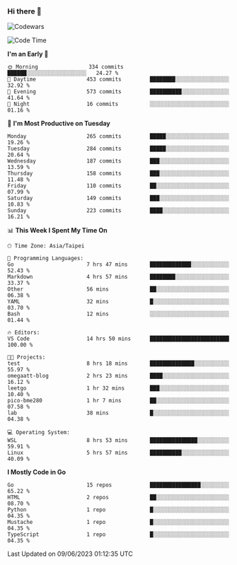 ### Hi there 👋

![Codewars](https://www.codewars.com/users/omegaatt36/badges/small)

<!--START_SECTION:waka-->
![Code Time](http://img.shields.io/badge/Code%20Time-1%2C218%20hrs%2046%20mins-blue)

**I'm an Early 🐤** 

```text
🌞 Morning                334 commits         ██████░░░░░░░░░░░░░░░░░░░   24.27 % 
🌆 Daytime                453 commits         ████████░░░░░░░░░░░░░░░░░   32.92 % 
🌃 Evening                573 commits         ██████████░░░░░░░░░░░░░░░   41.64 % 
🌙 Night                  16 commits          ░░░░░░░░░░░░░░░░░░░░░░░░░   01.16 % 
```
📅 **I'm Most Productive on Tuesday** 

```text
Monday                   265 commits         █████░░░░░░░░░░░░░░░░░░░░   19.26 % 
Tuesday                  284 commits         █████░░░░░░░░░░░░░░░░░░░░   20.64 % 
Wednesday                187 commits         ███░░░░░░░░░░░░░░░░░░░░░░   13.59 % 
Thursday                 158 commits         ███░░░░░░░░░░░░░░░░░░░░░░   11.48 % 
Friday                   110 commits         ██░░░░░░░░░░░░░░░░░░░░░░░   07.99 % 
Saturday                 149 commits         ███░░░░░░░░░░░░░░░░░░░░░░   10.83 % 
Sunday                   223 commits         ████░░░░░░░░░░░░░░░░░░░░░   16.21 % 
```


📊 **This Week I Spent My Time On** 

```text
🕑︎ Time Zone: Asia/Taipei

💬 Programming Languages: 
Go                       7 hrs 47 mins       █████████████░░░░░░░░░░░░   52.43 % 
Markdown                 4 hrs 57 mins       ████████░░░░░░░░░░░░░░░░░   33.37 % 
Other                    56 mins             ██░░░░░░░░░░░░░░░░░░░░░░░   06.38 % 
YAML                     32 mins             █░░░░░░░░░░░░░░░░░░░░░░░░   03.70 % 
Bash                     12 mins             ░░░░░░░░░░░░░░░░░░░░░░░░░   01.44 % 

🔥 Editors: 
VS Code                  14 hrs 50 mins      █████████████████████████   100.00 % 

🐱‍💻 Projects: 
test                     8 hrs 18 mins       ██████████████░░░░░░░░░░░   55.97 % 
omegaatt-blog            2 hrs 23 mins       ████░░░░░░░░░░░░░░░░░░░░░   16.12 % 
leetgo                   1 hr 32 mins        ███░░░░░░░░░░░░░░░░░░░░░░   10.40 % 
pico-bme280              1 hr 7 mins         ██░░░░░░░░░░░░░░░░░░░░░░░   07.58 % 
lab                      38 mins             █░░░░░░░░░░░░░░░░░░░░░░░░   04.38 % 

💻 Operating System: 
WSL                      8 hrs 53 mins       ███████████████░░░░░░░░░░   59.91 % 
Linux                    5 hrs 57 mins       ██████████░░░░░░░░░░░░░░░   40.09 % 
```

**I Mostly Code in Go** 

```text
Go                       15 repos            ████████████████░░░░░░░░░   65.22 % 
HTML                     2 repos             ██░░░░░░░░░░░░░░░░░░░░░░░   08.70 % 
Python                   1 repo              █░░░░░░░░░░░░░░░░░░░░░░░░   04.35 % 
Mustache                 1 repo              █░░░░░░░░░░░░░░░░░░░░░░░░   04.35 % 
TypeScript               1 repo              █░░░░░░░░░░░░░░░░░░░░░░░░   04.35 % 
```




 Last Updated on 09/06/2023 01:12:35 UTC
<!--END_SECTION:waka-->

<!--
**omegaatt36/omegaatt36** is a ✨ _special_ ✨ repository because its `README.md` (this file) appears on your GitHub profile.

Here are some ideas to get you started:

- 🔭 I’m currently working on ...
- 🌱 I’m currently learning ...
- 👯 I’m looking to collaborate on ...
- 🤔 I’m looking for help with ...
- 💬 Ask me about ...
- 📫 How to reach me: ...
- 😄 Pronouns: ...
- ⚡ Fun fact: ...
-->
